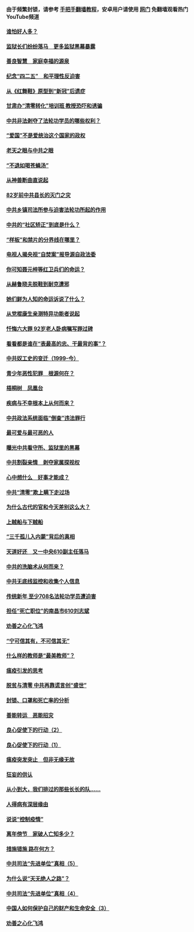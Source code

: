 #### 由于频繁封锁，请参考 [手把手翻墙教程](https://github.com/gfw-breaker/guides/wiki/)，安卓用户请使用 [网门](https://github.com/gfw-breaker/nogfw/blob/master/dl.md?t=04270801) 免翻墙观看热门YouTube频道 

#### [谁怕好人多？](../pages/19/423774.md?t=04270801) 

#### [监狱长们纷纷落马　更多监狱黑幕暴露](../pages/19/423787.md?t=04270801) 

#### [善良智慧　家庭幸福的源泉](../pages/19/423632.md?t=04270801) 

#### [纪念“四二五”　和平理性反迫害](../pages/19/423660.md?t=04270801) 

#### [从《红舞鞋》原型到“新冠”后遗症](../pages/19/423509.md?t=04270801) 

#### [甘肃办“清零转化”培训班 教授恐吓和诱骗](../pages/19/423498.md?t=04270801) 

#### [中共非法剥夺了法轮功学员的哪些权利？](../pages/19/423392.md?t=04270801) 

#### [“爱国”不是爱统治这个国家的政权](../pages/19/423029.md?t=04270801) 

#### [老天之眼与中共之眼](../pages/19/423378.md?t=04270801) 

#### [“不退如喝苍蝇汤”](../pages/19/423287.md?t=04270801) 

#### [从神兽断曲直说起](../pages/19/423201.md?t=04270801) 

#### [82岁前中共县长的灭门之灾](../pages/19/423055.md?t=04270801) 

#### [中共乡镇司法所参与迫害法轮功所起的作用](../pages/19/423064.md?t=04270801) 

#### [中共的“社区矫正”到底是什么？](../pages/19/422870.md?t=04270801) 

#### [“样板”和禁片的分界线在哪里？](../pages/19/422704.md?t=04270801) 

#### [电视人揭央视“自焚案”报导源自政法委](../pages/19/422770.md?t=04270801) 

#### [你可知聂元梓等红卫兵们的命运？](../pages/19/422848.md?t=04270801) 

#### [从赫鲁晓夫脱鞋到耐克遭邪](../pages/19/422826.md?t=04270801) 

#### [她们鲜为人知的命运诉说了什么？](../pages/19/422754.md?t=04270801) 

#### [从党棍康生亲测特异功能者说起](../pages/19/422657.md?t=04270801) 

#### [忏悔六大罪 92岁老人卧病嘱写罪过碑](../pages/19/422750.md?t=04270801) 

#### [看看都是谁在“表最高的忠、干最背的事”？](../pages/19/422703.md?t=04270801) 

#### [中共奴工史的变迁（1999-今）](../pages/19/422656.md?t=04270801) 

#### [青少年恶性犯罪　根源何在？](../pages/19/422449.md?t=04270801) 

#### [梧桐树　凤凰台](../pages/19/422442.md?t=04270801) 

#### [疾病与不幸根本上从何而来？](../pages/19/422438.md?t=04270801) 

#### [中共政法系统面临“倒查”违法罪行](../pages/19/422497.md?t=04270801) 

#### [最可爱与最可恶的人](../pages/19/422448.md?t=04270801) 

#### [曝光中共看守所、监狱里的黑幕](../pages/19/422390.md?t=04270801) 

#### [中共割裂亲情　剥夺家属探视权](../pages/19/422364.md?t=04270801) 

#### [心中想什么　好事才能成？](../pages/19/422318.md?t=04270801) 

#### [中共“清零”欺上瞒下走过场](../pages/19/422306.md?t=04270801) 

#### [为什么古代的官和今天差别这么大？](../pages/19/422228.md?t=04270801) 

#### [上贼船与下贼船](../pages/19/422276.md?t=04270801) 

#### [“三千孤儿入内蒙”背后的真相](../pages/19/422229.md?t=04270801) 

#### [天道好还　又一中央610副主任落马](../pages/19/422155.md?t=04270801) 

#### [中共的洗脑术从何而来？](../pages/19/422154.md?t=04270801) 

#### [中共无底线监控和收集个人信息](../pages/19/422039.md?t=04270801) 

#### [传统新年 至少708名法轮功学员遭迫害](../pages/19/421946.md?t=04270801) 

#### [担任“死亡职位”的南昌市610刘志斌](../pages/19/421957.md?t=04270801) 

#### [劝善之心化飞鸿](../pages/19/421164.md?t=04270801) 

#### [“宁可信其有，不可信其无”](../pages/19/421691.md?t=04270801) 

#### [什么样的教师是“最美教师”？](../pages/19/421755.md?t=04270801) 

#### [瘟疫引发的思考](../pages/19/421594.md?t=04270801) 

#### [脱贫与清零 中共再靠谎言创“盛世”](../pages/19/421590.md?t=04270801) 

#### [封锁、口罩和死亡率的分析](../pages/19/421495.md?t=04270801) 

#### [善能转运　恶能招灾](../pages/19/421334.md?t=04270801) 

#### [良心促使下的行动（2）](../pages/19/421361.md?t=04270801) 

#### [良心促使下的行动（1）](../pages/19/421302.md?t=04270801) 

#### [瘟疫突发突止　但非无缘无故](../pages/19/421281.md?t=04270801) 

#### [狂妄的供认](../pages/19/421199.md?t=04270801) 

#### [从小到大，我们排过的那些长长的队……](../pages/19/421243.md?t=04270801) 

#### [人得病有深层缘由](../pages/19/420864.md?t=04270801) 

#### [说说“控制疫情”](../pages/19/420831.md?t=04270801) 

#### [离年傍节　家破人亡知多少？](../pages/19/420563.md?t=04270801) 

#### [措施错施  路在何方？](../pages/19/420076.md?t=04270801) 

#### [中共司法“先进单位”真相（5）](../pages/19/419453.md?t=04270801) 

#### [为什么说“天无绝人之路”？](../pages/19/419618.md?t=04270801) 

#### [中共司法“先进单位”真相（4）](../pages/19/419452.md?t=04270801) 

#### [中国人如何保护自己的财产和生命安全（3）](../pages/19/419405.md?t=04270801) 

#### [劝善之心化飞鸿](../pages/19/418758.md?t=04270801) 

